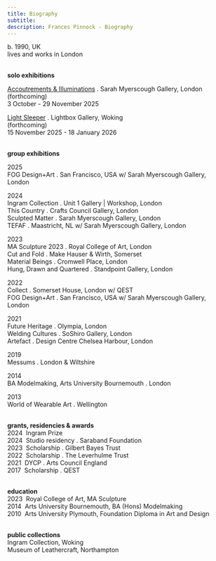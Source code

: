 ```yaml
---
title: Biography
subtitle: 
description: Frances Pinnock - Biography
---  
```

b. 1990, UK  
lives and works in London  
<br />  

**solo exhibitions**  
  
[Accoutrements & Illuminations](https://www.sarahmyerscough.com/exhibitions/70-frances-pinnock-solo-show-gallery-solo-show-2025/) . Sarah Myerscough Gallery, London  
(forthcoming)  
3 October - 29 November 2025

[Light Sleeper](https://www.thelightbox.org.uk/whats-on/frances-pinnock-light-sleeper) . Lightbox Gallery, Woking  
(forthcoming)  
15 November 2025 - 18 January 2026  
<br /> 

**group exhibitions**  

2025  
FOG Design+Art . San Francisco, USA w/ Sarah Myerscough Gallery, London  

2024  
Ingram Collection . Unit 1 Gallery | Workshop, London  
This Country . Crafts Council Gallery, London  
Sculpted Matter . Sarah Myerscough Gallery, London  
TEFAF . Maastricht, NL w/ Sarah Myerscough Gallery, London  

2023  
MA Sculpture 2023 . Royal College of Art, London  
Cut and Fold . Make Hauser & Wirth, Somerset  
Material Beings . Cromwell Place, London  
Hung, Drawn and Quartered . Standpoint Gallery, London    

2022    
Collect . Somerset House, London  w/ QEST  
FOG Design+Art . San Francisco, USA w/ Sarah Myerscough Gallery, London  

2021  
Future Heritage . Olympia, London  
Welding Cultures . SoShiro Gallery, London  
Artefact . Design Centre Chelsea Harbour, London  

2019  
Messums . London & Wiltshire  

2014  
BA Modelmaking, Arts University Bournemouth . London  

2013  
World of Wearable Art . Wellington  
<br />  

**grants, residencies & awards**  
2024&nbsp;&nbsp;Ingram Prize  
2024&nbsp;&nbsp;Studio residency . Saraband Foundation  
2023&nbsp;&nbsp;Scholarship . Gilbert Bayes Trust  
2022&nbsp;&nbsp;Scholarship . The Leverhulme Trust  
2021&nbsp;&nbsp;DYCP . Arts Council England  
2017&nbsp;&nbsp;Scholarship . QEST  
<br />  

**education**  
2023&nbsp;&nbsp;Royal College of Art, MA Sculpture  
2014&nbsp;&nbsp;Arts University Bournemouth, BA (Hons) Modelmaking  
2010&nbsp;&nbsp;Arts University Plymouth, Foundation Diploma in Art and Design  
<br />  

**public collections**  
Ingram Collection, Woking  
Museum of Leathercraft, Northampton  
<br />

 









  










 



  










 











